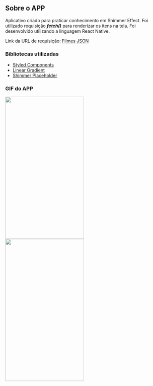 ## Sobre o APP
Aplicativo criado para praticar conhecimento em Shimmer Effect. Foi utilizado requisição ***fetch()*** para renderizar os itens na tela.
Foi desenvolvido utilizando a linguagem React Native.

Link da URL de requisição: [Filmes JSON](https://filmespy.herokuapp.com/api/v1/filmes) 

### Bibliotecas utilizadas
- [Styled Components](https://styled-components.com)
- [Linear Gradient](https://www.npmjs.com/package/react-native-linear-gradient)
- [Shimmer Placeholder](https://www.npmjs.com/package/react-native-shimmer-placeholder)

### GIF do APP
<kbd>
<img src="https://github.com/viniciusmendite/PrintScreen/blob/master/shimmer-effect/shimmerEffect.gif" width="250" height="452" /> 
</kbd>
<kbd>
<img src="https://github.com/viniciusmendite/PrintScreen/blob/master/shimmer-effect/refreshing.gif" width="250" height="452" /> 
</kbd>

